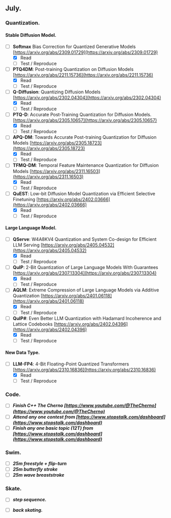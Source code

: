 ## July.

### Quantization. ###

#### Stable Diffusion Model. ####
- [ ] **Softmax** Bias Correction for Quantized Generative Models [https://arxiv.org/abs/2309.01729](https://arxiv.org/abs/2309.01729)
  - [x] Read
  - [ ] Test / Reproduce
- [ ] **PTQ4DM**: Post-training Quantization on Diffusion Models [https://arxiv.org/abs/2211.15736](https://arxiv.org/abs/2211.15736)
  - [x] Read
  - [ ] Test / Reproduce
- [ ] **Q-Diffusion**: Quantizing Diffusion Models [https://arxiv.org/abs/2302.04304](https://arxiv.org/abs/2302.04304)
  - [x] Read
  - [ ] Test / Reproduce
- [ ] **PTQ-D**: Accurate Post-Training Quantization for Diffusion Models. [https://arxiv.org/abs/2305.10657](https://arxiv.org/abs/2305.10657)
  - [x] Read
  - [ ] Test / Reproduce
- [ ] **APQ-DM**: Towards Accurate Post-training Quantization for Diffusion Models [https://arxiv.org/abs/2305.18723](https://arxiv.org/abs/2305.18723)
  - [x] Read
  - [ ] Test / Reproduce
- [ ] **TFMQ-DM**: Temporal Feature Maintenance Quantization for Diffusion Models [https://arxiv.org/abs/2311.16503](https://arxiv.org/abs/2311.16503)
  - [x] Read
  - [ ] Test / Reproduce
- [ ] **QuEST**: Low-bit Diffusion Model Quantization via Efficient Selective Finetuning [https://arxiv.org/abs/2402.03666](https://arxiv.org/abs/2402.03666)
  - [x] Read
  - [ ] Test / Reproduce

#### Large Language Model. ####
- [ ] **QServe**: W4A8KV4 Quantization and System Co-design for Efficient LLM Serving [https://arxiv.org/abs/2405.04532](https://arxiv.org/abs/2405.04532)
  - [x] Read
  - [ ] Test / Reproduce
- [ ] **QuIP**: 2-Bit Quantization of Large Language Models With Guarantees [https://arxiv.org/abs/2307.13304](https://arxiv.org/abs/2307.13304)
  - [x] Read
  - [ ] Test / Reproduce
- [ ] **AQLM**: Extreme Compression of Large Language Models via Additive Quantization [https://arxiv.org/abs/2401.06118](https://arxiv.org/abs/2401.06118)
  - [x] Read
  - [ ] Test / Reproduce
- [ ] **QuIP#**: Even Better LLM Quantization with Hadamard Incoherence and Lattice Codebooks [https://arxiv.org/abs/2402.04396](https://arxiv.org/abs/2402.04396)
  - [x] Read
  - [ ] Test / Reproduce

#### New Data Type. ####
- [ ] **LLM-FP4**: 4-Bit Floating-Point Quantized Transformers [https://arxiv.org/abs/2310.16836](https://arxiv.org/abs/2310.16836)
  - [x] Read
  - [ ] Test / Reproduce

### Code. ###
- [ ] ***Finish C++ The Cherno [https://www.youtube.com/@TheCherno](https://www.youtube.com/@TheCherno)***
- [ ] ***Attend any one contest from [https://www.stopstalk.com/dashboard](https://www.stopstalk.com/dashboard)***
- [ ] ***Finish any one basic topic (12T) from [https://www.stopstalk.com/dashboard](https://www.stopstalk.com/dashboard)***

### Swim. ###
- [ ] ***25m freestyle + flip-turn***
- [ ] ***25m butterfly stroke***
- [ ] ***25m wave breaststroke***

### Skate. ###
- [ ] ***step sequence.***
- [ ] ***back skating.***


